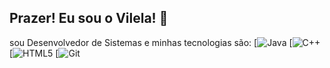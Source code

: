 ## Prazer! Eu sou o Vilela! 👋

sou Desenvolvedor de Sistemas e minhas tecnologias são:
[![Java](https://img.shields.io/badge/Java-ED8B00?style=for-the-badge&logo=openjdk&logoColor=white) 
[![C++](https://img.shields.io/badge/C%2B%2B-00599C?style=for-the-badge&logo=c%2B%2B&logoColor=white) 
[![HTML5](ttps://img.shields.io/badge/HTML5-E34F26?style=for-the-badge&logo=html5&logoColor=white) 
[![Git](https://img.shields.io/badge/GIT-E44C30?style=for-the-badge&logo=git&logoColor=white)
